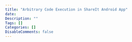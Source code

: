 ```yaml
---
title: "Arbitrary Code Execution in ShareIt Android App"
date: 
Description: ""
Tags: []
Categories: []
DisableComments: false
---
```

